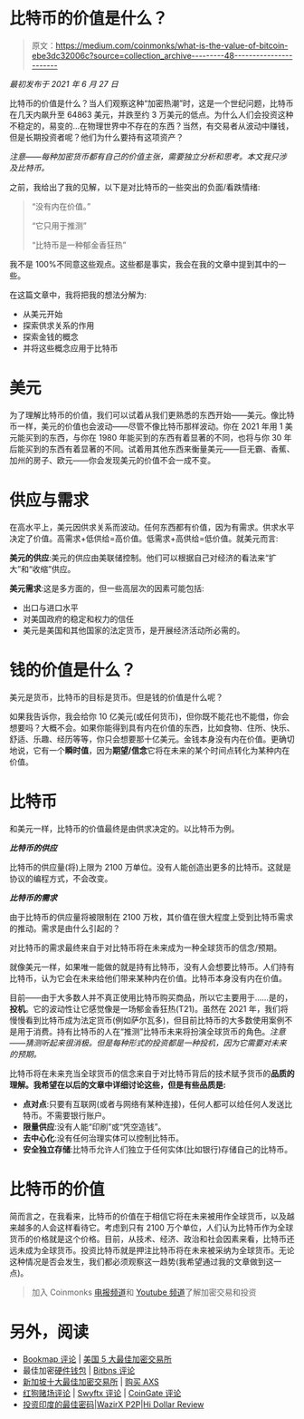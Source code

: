 # 比特币的价值是什么？

> 原文：<https://medium.com/coinmonks/what-is-the-value-of-bitcoin-ebe3dc32006c?source=collection_archive---------48----------------------->

*最初发布于 2021 年 6 月 27 日*

比特币的价值是什么？当人们观察这种“加密热潮”时，这是一个世纪问题，比特币在几天内飙升至 64863 美元，并跌至约 3 万美元的低点。为什么人们会投资这种不稳定的，易变的…在物理世界中不存在的东西？当然，有交易者从波动中赚钱，但是长期投资者呢？他们为什么要持有这项资产？

*注意——每种加密货币都有自己的价值主张，需要独立分析和思考。本文我只涉及比特币。*

之前，我给出了我的见解，以下是对比特币的一些突出的负面/看跌情绪:

> “没有内在价值。”
> 
> “它只用于推测”
> 
> “比特币是一种郁金香狂热”

我不是 100%不同意这些观点。这些都是事实，我会在我的文章中提到其中的一些。

在这篇文章中，我将把我的想法分解为:

*   从美元开始
*   探索供求关系的作用
*   探索金钱的概念
*   并将这些概念应用于比特币

# 美元

为了理解比特币的价值，我们可以试着从我们更熟悉的东西开始——美元。像比特币一样，美元的价值也会波动——尽管不像比特币那样波动。你在 2021 年用 1 美元能买到的东西，与你在 1980 年能买到的东西有着显著的不同，也将与你 30 年后能买到的东西有着显著的不同。试着用其他东西来衡量美元——巨无霸、香蕉、加州的房子、欧元——你会发现美元的价值不会一成不变。

# 供应与需求

在高水平上，美元因供求关系而波动。任何东西都有价值，因为有需求。供求水平决定了价值。高需求+低供给=高价值。低需求+高供给=低价值。就美元而言:

**美元的供应**:美元的供应由美联储控制。他们可以根据自己对经济的看法来“扩大”和“收缩”供应。

**美元需求**:这是多方面的，但一些高层次的因素可能包括:

*   出口与进口水平
*   对美国政府的稳定和权力的信任
*   美元是美国和其他国家的法定货币，是开展经济活动所必需的。

# 钱的价值是什么？

美元是货币，比特币的目标是货币。但是钱的价值是什么呢？

如果我告诉你，我会给你 10 亿美元(或任何货币)，但你既不能花也不能借，你会想要吗？大概不会。如果你能得到具有内在价值的东西，比如食物、住所、快乐、舒适、乐趣、经历等等，你只会想要那十亿美元。金钱本身没有内在价值。更确切地说，它有一个**瞬时值**，因为**期望/信念**它将在未来的某个时间点转化为某种内在价值。

# 比特币

和美元一样，比特币的价值最终是由供求决定的。以比特币为例。

***比特币的供应***

比特币的供应量(将)上限为 2100 万单位。没有人能创造出更多的比特币。这就是协议的编程方式，不会改变。

***比特币的需求***

由于比特币的供应量将被限制在 2100 万枚，其价值在很大程度上受到比特币需求的推动。需求是由什么引起的？

对比特币的需求最终来自于对比特币将在未来成为一种全球货币的信念/预期。

就像美元一样，如果唯一能做的就是持有比特币，没有人会想要比特币。人们持有比特币，认为它会在未来给他们带来某种内在价值。比特币本身没有内在价值。

目前——由于大多数人并不真正使用比特币购买商品，所以它主要用于……是的，**投机**。它的波动性让它感觉像是一场郁金香狂热(T21)。虽然在 2021 年，我们将慢慢看到比特币成为法定货币(例如萨尔瓦多)，但目前比特币的大多数使用案例不是用于消费。持有比特币的人在“推测”比特币未来将扮演全球货币的角色。*注意——猜测听起来很消极。但是每种形式的投资都是一种投机，因为它需要对未来的预期。*

比特币将在未来充当全球货币的信念来自于对比特币背后的技术赋予货币的**品质的理解。我希望在以后的文章中详细讨论这些，但是有些品质是:**

*   **点对点**:只要有互联网(或者与网络有某种连接)，任何人都可以给任何人发送比特币。不需要银行账户。
*   **限量供应**:没有人能“印刷”或“凭空造钱”。
*   **去中心化**:没有任何治理实体可以控制比特币。
*   **安全独立存储**:比特币允许人们独立于任何实体(比如银行)存储自己的比特币。

# 比特币的价值

简而言之，在我看来，比特币的价值在于相信它将在未来被用作全球货币，以及越来越多的人会这样看待它。考虑到只有 2100 万个单位，人们认为比特币作为全球货币的价格就是这个价格。目前，从技术、经济、政治和社会因素来看，比特币还远未成为全球货币。投资比特币就是押注比特币将在未来被采纳为全球货币。无论这种情况是否会发生，我们都必须观察这一趋势(我希望通过我的文章做到这一点)。

> 加入 Coinmonks [电报频道](https://t.me/coincodecap)和 [Youtube 频道](https://www.youtube.com/c/coinmonks/videos)了解加密交易和投资

# 另外，阅读

*   [Bookmap 评论](https://coincodecap.com/bookmap-review-2021-best-trading-software) | [美国 5 大最佳加密交易所](https://coincodecap.com/crypto-exchange-usa)
*   最佳加密[硬件钱包](/coinmonks/hardware-wallets-dfa1211730c6) | [Bitbns 评论](/coinmonks/bitbns-review-38256a07e161)
*   [新加坡十大最佳加密交易所](https://coincodecap.com/crypto-exchange-in-singapore) | [购买 AXS](https://coincodecap.com/buy-axs-token)
*   [红狗赌场评论](https://coincodecap.com/red-dog-casino-review) | [Swyftx 评论](https://coincodecap.com/swyftx-review) | [CoinGate 评论](https://coincodecap.com/coingate-review)
*   [投资印度的最佳密码](https://coincodecap.com/best-crypto-to-invest-in-india-in-2021)|[WazirX P2P](https://coincodecap.com/wazirx-p2p)|[Hi Dollar Review](https://coincodecap.com/hi-dollar-review)